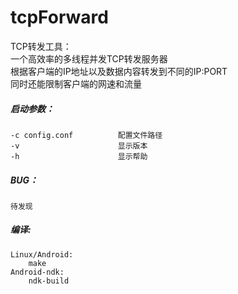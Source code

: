 tcpForward  
======  
TCP转发工具：  
    一个高效率的多线程并发TCP转发服务器  
    根据客户端的IP地址以及数据内容转发到不同的IP:PORT  
    同时还能限制客户端的网速和流量  
  
##### 启动参数：  
    -c config.conf          配置文件路径  
    -v                      显示版本  
    -h                      显示帮助  
  
##### BUG：  
    待发现
  
##### 编译:  
~~~~~
Linux/Android:  
    make  
Android-ndk:  
    ndk-build  
~~~~~